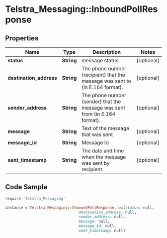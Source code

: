 # Telstra_Messaging::InboundPollResponse

## Properties

Name | Type | Description | Notes
------------ | ------------- | ------------- | -------------
**status** | **String** | message status | [optional] 
**destination_address** | **String** | The phone number (recipient) that the message was sent to (in E.164 format).  | [optional] 
**sender_address** | **String** | The phone number (sender) that the message was sent from (in E.164 format).  | [optional] 
**message** | **String** | Text of the message that was sent | [optional] 
**message_id** | **String** | Message Id | [optional] 
**sent_timestamp** | **String** | The date and time when the message was sent by recipient. | [optional] 

## Code Sample

```ruby
require 'Telstra_Messaging'

instance = Telstra_Messaging::InboundPollResponse.new(status: null,
                                 destination_address: null,
                                 sender_address: null,
                                 message: null,
                                 message_id: null,
                                 sent_timestamp: null)
```


